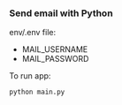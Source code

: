 ### Send email with Python

env/.env file:
  - MAIL_USERNAME
  - MAIL_PASSWORD

To run app:
```
python main.py
```